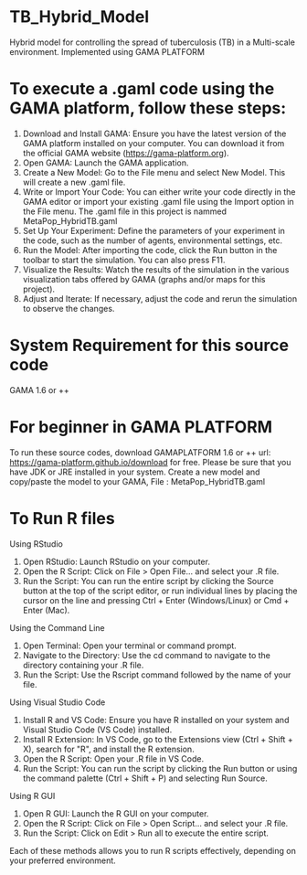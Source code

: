 # TB_Hybrid_Model
Hybrid model for controlling the spread of tuberculosis (TB) in a Multi-scale environment. Implemented using GAMA PLATFORM

# To execute a .gaml code using the GAMA platform, follow these steps:
1.	Download and Install GAMA: Ensure you have the latest version of the GAMA platform installed on your computer. You can download it from the official GAMA website (https://gama-platform.org).
2.	Open GAMA: Launch the GAMA application.
3.	Create a New Model: Go to the File menu and select New Model. This will create a new .gaml file.
4.	Write or Import Your Code: You can either write your code directly in the GAMA editor or import your existing .gaml file using the Import option in the File menu. The .gaml file in this project is nammed MetaPop_HybridTB.gaml
5.	Set Up Your Experiment: Define the parameters of your experiment in the code, such as the number of agents, environmental settings, etc.
6.	Run the Model: After importing the code, click the Run button in the toolbar to start the simulation. You can also press F11.
7.	Visualize the Results: Watch the results of the simulation in the various visualization tabs offered by GAMA (graphs and/or maps for this project).
8.	Adjust and Iterate: If necessary, adjust the code and rerun the simulation to observe the changes.

# System Requirement for this source code
GAMA 1.6 or ++

# For beginner in GAMA PLATFORM

To run these source codes, download GAMAPLATFORM 1.6 or ++ url: https://gama-platform.github.io/download for free. Please be sure that you have JDK or JRE installed in your system. Create a new model and copy/paste the model to your GAMA, File : MetaPop_HybridTB.gaml

# To Run R files

Using RStudio
1. Open RStudio: Launch RStudio on your computer.
2. Open the R Script: Click on File > Open File... and select your .R file.
3. Run the Script: You can run the entire script by clicking the Source button at the top of the script editor, or run individual lines by placing the cursor on the line and pressing Ctrl + Enter (Windows/Linux) or Cmd + Enter (Mac).

Using the Command Line
1. Open Terminal: Open your terminal or command prompt.
2. Navigate to the Directory: Use the cd command to navigate to the directory containing your .R file.
3. Run the Script: Use the Rscript command followed by the name of your file.

Using Visual Studio Code
1. Install R and VS Code: Ensure you have R installed on your system and Visual Studio Code (VS Code) installed.
2. Install R Extension: In VS Code, go to the Extensions view (Ctrl + Shift + X), search for "R", and install the R extension.
3. Open the R Script: Open your .R file in VS Code.
4. Run the Script: You can run the script by clicking the Run button or using the command palette (Ctrl + Shift + P) and selecting Run Source.

Using R GUI
1. Open R GUI: Launch the R GUI on your computer.
2. Open the R Script: Click on File > Open Script... and select your .R file.
3. Run the Script: Click on Edit > Run all to execute the entire script.

Each of these methods allows you to run R scripts effectively, depending on your preferred environment.

